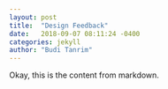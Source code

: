 ```yaml
---
layout: post
title:  "Design Feedback"
date:   2018-09-07 08:11:24 -0400
categories: jekyll
author: "Budi Tanrim"
---
```


Okay, this is the content from markdown.